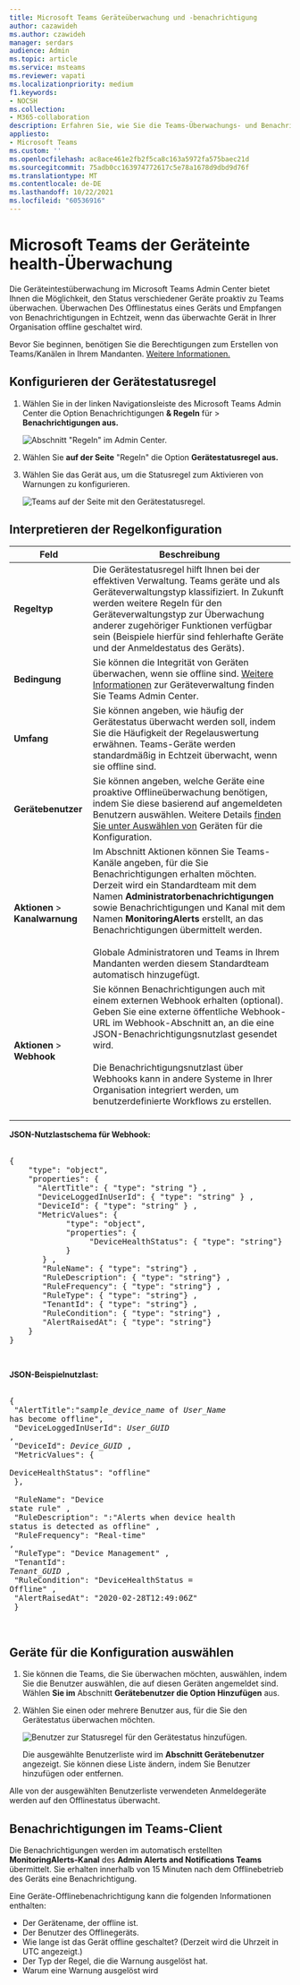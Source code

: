 ```yaml
---
title: Microsoft Teams Geräteüberwachung und -benachrichtigung
author: cazawideh
ms.author: czawideh
manager: serdars
audience: Admin
ms.topic: article
ms.service: msteams
ms.reviewer: vapati
ms.localizationpriority: medium
f1.keywords:
- NOCSH
ms.collection:
- M365-collaboration
description: Erfahren Sie, wie Sie die Teams-Überwachungs- und Benachrichtigungsfunktionen im Microsoft Teams Admin Center verwenden, um den Integritätszustand Ihrer Teams proaktiv zu überwachen.
appliesto:
- Microsoft Teams
ms.custom: ''
ms.openlocfilehash: ac8ace461e2fb2f5ca8c163a5972fa575baec21d
ms.sourcegitcommit: 75adb0cc163974772617c5e78a1678d9dbd9d76f
ms.translationtype: MT
ms.contentlocale: de-DE
ms.lasthandoff: 10/22/2021
ms.locfileid: "60536916"
---
```

# <a name="microsoft-teams-device-health-monitoring"></a>Microsoft Teams der Geräteinte health-Überwachung

Die Geräteintestüberwachung im Microsoft Teams Admin Center bietet Ihnen die Möglichkeit, den Status verschiedener Geräte proaktiv zu Teams überwachen. Überwachen Des Offlinestatus eines Geräts und Empfangen von Benachrichtigungen in Echtzeit, wenn das überwachte Gerät in Ihrer Organisation offline geschaltet wird.  

Bevor Sie beginnen, benötigen Sie die Berechtigungen zum Erstellen von Teams/Kanälen in Ihrem Mandanten. [Weitere Informationen.](/microsoft-365/solutions/manage-creation-of-groups?view=o365-worldwide)

## <a name="configure-device-state-rule"></a>Konfigurieren der Gerätestatusregel

1. Wählen Sie in der linken Navigationsleiste des Microsoft Teams Admin Center die Option Benachrichtigungen **& Regeln** für  >  **Benachrichtigungen aus.**

   ![Abschnitt "Regeln" im Admin Center.](../media/select-rules.png)

2. Wählen Sie **auf der Seite** "Regeln" die Option **Gerätestatusregel aus.**

3. Wählen Sie das Gerät aus, um die Statusregel zum Aktivieren von Warnungen zu konfigurieren.

    ![Teams auf der Seite mit den Gerätestatusregel.](../media/device-state-rule.png )

## <a name="interpret-the-rule-configuration"></a>Interpretieren der Regelkonfiguration


|Feld |Beschreibung  |
|--------|-------------|
|**Regeltyp**   |Die Gerätestatusregel hilft Ihnen bei der effektiven Verwaltung. Teams geräte und als Geräteverwaltungstyp klassifiziert. In Zukunft werden weitere Regeln für den Geräteverwaltungstyp zur Überwachung anderer zugehöriger Funktionen verfügbar sein (Beispiele hierfür sind fehlerhafte Geräte und der Anmeldestatus des Geräts).|
|**Bedingung**   |Sie können die Integrität von Geräten überwachen, wenn sie offline sind. [Weitere Informationen](../devices/device-management.md) zur Geräteverwaltung finden Sie Teams Admin Center. |
|**Umfang**   |Sie können angeben, wie häufig der Gerätestatus überwacht werden soll, indem Sie die Häufigkeit der Regelauswertung erwähnen. Teams-Geräte werden standardmäßig in Echtzeit überwacht, wenn sie offline sind. |
|**Gerätebenutzer**   |Sie können angeben, welche Geräte eine proaktive Offlineüberwachung benötigen, indem Sie diese basierend auf angemeldeten Benutzern auswählen. Weitere Details [finden Sie unter Auswählen von](#select-devices-for-configuration) Geräten für die Konfiguration. |
|**Aktionen**  >  **Kanalwarnung**   |Im Abschnitt Aktionen können Sie Teams-Kanäle angeben, für die Sie Benachrichtigungen erhalten möchten. Derzeit wird ein Standardteam mit dem Namen **Administratorbenachrichtigungen** sowie Benachrichtigungen und Kanal mit dem Namen **MonitoringAlerts** erstellt, an das Benachrichtigungen übermittelt werden. <BR/> <BR/> Globale Administratoren und Teams in Ihrem Mandanten werden diesem Standardteam automatisch hinzugefügt.|
|**Aktionen**  >  **Webhook**   |Sie können Benachrichtigungen auch mit einem externen Webhook erhalten (optional). Geben Sie eine externe öffentliche Webhook-URL im Webhook-Abschnitt an, an die eine JSON-Benachrichtigungsnutzlast gesendet wird. <BR/> <BR/>  Die Benachrichtigungsnutzlast über Webhooks kann in andere Systeme in Ihrer Organisation integriert werden, um benutzerdefinierte Workflows zu erstellen.<br/><br/> 

**JSON-Nutzlastschema für Webhook:** <BR/><BR/>
<pre lang="json">{ <br/>    "type": "object",<br>    "properties": { <br/>      "AlertTitle": { "type": "string "} ,<br/>      "DeviceLoggedInUserId": { "type": "string" } ,<br/>      "DeviceId": { "type": "string" } , <br/>      "MetricValues": { <br/>            "type": "object",<br/>            "properties": { <br/>                 "DeviceHealthStatus": { "type": "string"} <br/>            } <br/>       } ,<br/>       "RuleName": { "type": "string"} ,<br/>       "RuleDescription": { "type": "string"} ,<br/>       "RuleFrequency": { "type": "string"} ,<br/>       "RuleType": { "type": "string"} ,<br/>       "TenantId": { "type": "string"} , <br/>       "RuleCondition": { "type": "string"} , <br/>       "AlertRaisedAt": { "type": "string"} <br/>    } <br/>} </pre> <br/> 

  **JSON-Beispielnutzlast:**<br/> <br/> <pre lang="JSON">    { <br/>      "AlertTitle":"*sample_device_name* of *User_Name* has become offline",<br/>      "DeviceLoggedInUserId": *User_GUID* ,<br/>      "DeviceId": *Device_GUID* , <br/>      "MetricValues": { <br/>         DeviceHealthStatus": "offline" <br/>            }, <br/>        <br/>       "RuleName": "Device state rule" ,<br/>       "RuleDescription": ":"Alerts when device health status is detected as offline" ,<br/>       "RuleFrequency": "Real-time" ,<br/>       "RuleType": "Device Management" ,<br/>       "TenantId": *Tenant_GUID* , <br/>       "RuleCondition": "DeviceHealthStatus = Offline" , <br/>       "AlertRaisedAt": "2020-02-28T12:49:06Z" <br/>    }  </pre> <br/> 

## <a name="select-devices-for-configuration"></a>Geräte für die Konfiguration auswählen

1. Sie können die Teams, die Sie überwachen möchten, auswählen, indem Sie die Benutzer auswählen, die auf diesen Geräten angemeldet sind. Wählen **Sie im** Abschnitt **Gerätebenutzer die Option Hinzufügen** aus.

2. Wählen Sie einen oder mehrere Benutzer aus, für die Sie den Gerätestatus überwachen möchten.

   ![Benutzer zur Statusregel für den Gerätestatus hinzufügen.](../media/select-device-users.png )

   Die ausgewählte Benutzerliste wird im **Abschnitt Gerätebenutzer** angezeigt. Sie können diese Liste ändern, indem Sie Benutzer hinzufügen oder entfernen.

Alle von der ausgewählten Benutzerliste verwendeten Anmeldegeräte werden auf den Offlinestatus überwacht.

## <a name="notifications-in-teams-client"></a>Benachrichtigungen im Teams-Client

Die Benachrichtigungen werden im automatisch erstellten **MonitoringAlerts-Kanal** des **Admin Alerts and Notifications Teams** übermittelt. Sie erhalten innerhalb von 15 Minuten nach dem Offlinebetrieb des Geräts eine Benachrichtigung. 

Eine Geräte-Offlinebenachrichtigung kann die folgenden Informationen enthalten:

- Der Gerätename, der offline ist.
- Der Benutzer des Offlinegeräts.
- Wie lange ist das Gerät offline geschaltet? (Derzeit wird die Uhrzeit in UTC angezeigt.)
- Der Typ der Regel, die die Warnung ausgelöst hat.
- Warum eine Warnung ausgelöst wird
